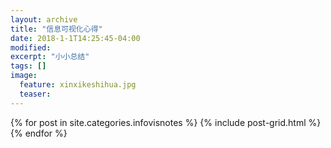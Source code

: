 ```yaml
---
layout: archive
title: "信息可视化心得"
date: 2018-1-1T14:25:45-04:00
modified:
excerpt: "小小总结"
tags: []
image: 
  feature: xinxikeshihua.jpg
  teaser:
---
```



<div class="tiles">
{% for post in site.categories.infovisnotes %}
  {% include post-grid.html %}
{% endfor %}
</div><!-- /.tiles 把所有categories 有 infovisnotes 的列出来-->
